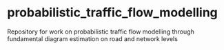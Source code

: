 # probabilistic_traffic_flow_modelling
Repository for work on probabilistic traffic flow modelling through fundamental diagram estimation on road and network levels
